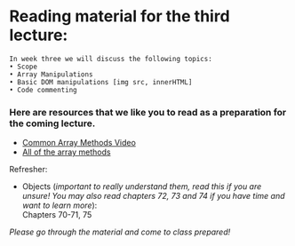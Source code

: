 # Reading material for the third lecture:

```
In week three we will discuss the following topics:
• Scope
• Array Manipulations 
• Basic DOM manipulations [img src, innerHTML]
• Code commenting
```

### Here are resources that we like you to read as a preparation for the coming lecture. 

- [Common Array Methods Video](https://www.youtube.com/watch?v=MeZVVxLn26E)
- [All of the array methods](https://developer.mozilla.org/en-US/docs/Web/JavaScript/Reference/Global_Objects/Array/prototype)

Refresher:
* Objects (*important to really understand them, read this if you are unsure! You may also read chapters 72, 73 and 74 if you have time and want to learn more*):</br>
Chapters 70-71, 75

_Please go through the material and come to class prepared!_




